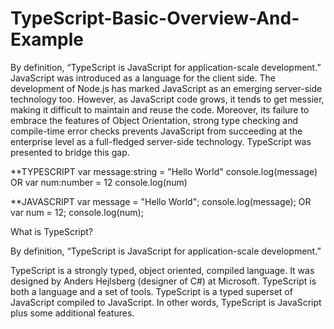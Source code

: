 # TypeScript-Basic-Overview-And-Example

By definition, “TypeScript is JavaScript for application-scale development.”
JavaScript was introduced as a language for the client side. The development 
of Node.js has marked JavaScript as an emerging server-side technology too.
However, as JavaScript code grows, it tends to get messier, making it difficult 
to maintain and reuse the code. Moreover, its failure to embrace the features 
of Object Orientation, strong type checking and compile-time error checks prevents
JavaScript from succeeding at the enterprise level as a full-fledged server-side 
technology. TypeScript was presented to bridge this gap.


**TYPESCRIPT
var message:string = "Hello World" 
console.log(message)
OR
var num:number = 12 
console.log(num)

**JAVASCRIPT
var message = "Hello World";
console.log(message);
OR
var num = 12;
console.log(num);

What is TypeScript?

By definition, “TypeScript is JavaScript for application-scale development.”

TypeScript is a strongly typed, object oriented, compiled language. It was 
designed by Anders Hejlsberg (designer of C#) at Microsoft. TypeScript is 
both a language and a set of tools. TypeScript is a typed superset of JavaScript 
compiled to JavaScript. In other words, TypeScript is JavaScript plus some additional features.


